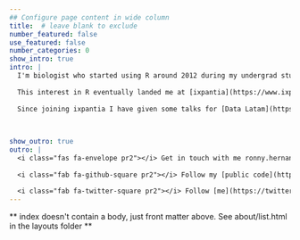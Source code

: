 ```yaml
---
## Configure page content in wide column
title:  # leave blank to exclude
number_featured: false 
use_featured: false
number_categories: 0
show_intro: true
intro: |
  I'm biologist who started using R around 2012 during my undergrad studies to analyze images and the tropical forests structural complexity. Also I co-founded a R user group to organize workshops and teach R to students at the Universidad Nacional de Costa Rica.
  
  This interest in R eventually landed me at [ixpantia](https://www.ixpantia.com/en/), where I started using it professionally to develop data solutions for different companies across Latin America and US. I have been working developing models, task automatization, API's or developing and deploying shiny apps.
  
  Since joining ixpantia I have given some talks for [Data Latam](https://www.youtube.com/watch?v=Hq0bcy4DCDg&list=PLbkT9rzmAYMWP-bhEvnjv3Y_YmbzRFWgP) and contribute to open source packages as [lacramr](https://ixpantia.github.io/lacrmr/), [gitear](https://ixpantia.github.io/gitear/), [introR](https://ixpantia.github.io/introR/), [ixplorer](https://ixpantia.github.io/ixplorer/) and even writting a book about [DataOps](https://connect.ixpantia.com/gpcd/)
  
  

show_outro: true
outro: |
  <i class="fas fa-envelope pr2"></i> Get in touch with me ronny.hernandezm@gmail.com
  
  <i class="fab fa-github-square pr2"></i> Follow my [public code](https://github.com/ronnyhdez/) 
  
  <i class="fab fa-twitter-square pr2"></i> Follow [me](https://twitter.com/ronny_hdezmora) 
---
```


** index doesn't contain a body, just front matter above.
See about/list.html in the layouts folder **